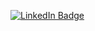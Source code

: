 [![LinkedIn Badge](https://img.shields.io/badge/LinkedIn-0077B5?style=for-the-badge&logo=linkedin&logoColor=white)](https://www.linkedin.com/in/ivandaleclarion)
